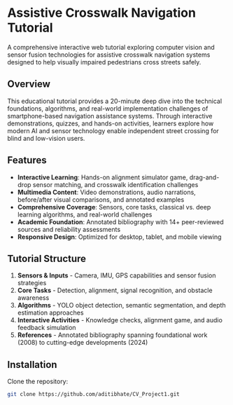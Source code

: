 # Assistive Crosswalk Navigation Tutorial

A comprehensive interactive web tutorial exploring computer vision and sensor fusion technologies for assistive crosswalk navigation systems designed to help visually impaired pedestrians cross streets safely.

## Overview

This educational tutorial provides a 20-minute deep dive into the technical foundations, algorithms, and real-world implementation challenges of smartphone-based navigation assistance systems. Through interactive demonstrations, quizzes, and hands-on activities, learners explore how modern AI and sensor technology enable independent street crossing for blind and low-vision users.

## Features

- **Interactive Learning**: Hands-on alignment simulator game, drag-and-drop sensor matching, and crosswalk identification challenges
- **Multimedia Content**: Video demonstrations, audio narrations, before/after visual comparisons, and annotated examples
- **Comprehensive Coverage**: Sensors, core tasks, classical vs. deep learning algorithms, and real-world challenges
- **Academic Foundation**: Annotated bibliography with 14+ peer-reviewed sources and reliability assessments
- **Responsive Design**: Optimized for desktop, tablet, and mobile viewing

## Tutorial Structure

1. **Sensors & Inputs** - Camera, IMU, GPS capabilities and sensor fusion strategies
2. **Core Tasks** - Detection, alignment, signal recognition, and obstacle awareness
3. **Algorithms** - YOLO object detection, semantic segmentation, and depth estimation approaches
4. **Interactive Activities** - Knowledge checks, alignment game, and audio feedback simulation
5. **References** - Annotated bibliography spanning foundational work (2008) to cutting-edge developments (2024)


## Installation

Clone the repository:
```bash
git clone https://github.com/aditibhate/CV_Project1.git